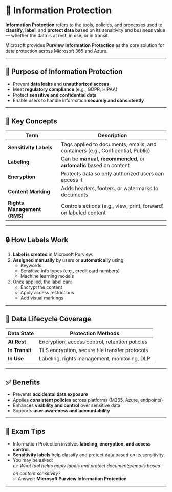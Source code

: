 # 🔐 Information Protection

**Information Protection** refers to the tools, policies, and processes used to **classify**, **label**, and **protect data** based on its sensitivity and business value — whether the data is at rest, in use, or in transit.

Microsoft provides **Purview Information Protection** as the core solution for data protection across Microsoft 365 and Azure.

---

## 🎯 Purpose of Information Protection

- Prevent **data leaks** and **unauthorized access**
- Meet **regulatory compliance** (e.g., GDPR, HIPAA)
- Protect **sensitive and confidential data**
- Enable users to handle information **securely and consistently**

---

## 🧰 Key Concepts

| Term                      | Description |
|---------------------------|-------------|
| **Sensitivity Labels**    | Tags applied to documents, emails, and containers (e.g., Confidential, Public) |
| **Labeling**              | Can be **manual**, **recommended**, or **automatic** based on content |
| **Encryption**            | Protects data so only authorized users can access it |
| **Content Marking**       | Adds headers, footers, or watermarks to documents |
| **Rights Management (RMS)** | Controls actions (e.g., view, print, forward) on labeled content |

---

## 🔒 How Labels Work

1. **Label is created** in Microsoft Purview.
2. **Assigned manually** by users or **automatically** using:
   - Keywords
   - Sensitive info types (e.g., credit card numbers)
   - Machine learning models
3. Once applied, the label can:
   - Encrypt the content
   - Apply access restrictions
   - Add visual markings

---

## 🔄 Data Lifecycle Coverage

| Data State     | Protection Methods |
|----------------|--------------------|
| **At Rest**    | Encryption, access control, retention policies |
| **In Transit** | TLS encryption, secure file transfer protocols |
| **In Use**     | Labeling, rights management, monitoring, DLP |

---

## ✅ Benefits

- Prevents **accidental data exposure**
- Applies **consistent policies** across platforms (M365, Azure, endpoints)
- Enhances **visibility and control** over sensitive data
- Supports **user awareness and accountability**

---

## 📝 Exam Tips

- Information Protection involves **labeling, encryption, and access control**.
- **Sensitivity labels** help classify and protect data based on its sensitivity.
- You may be asked:  
  👉 *What tool helps apply labels and protect documents/emails based on content sensitivity?*  
  ✅ Answer: **Microsoft Purview Information Protection**

---